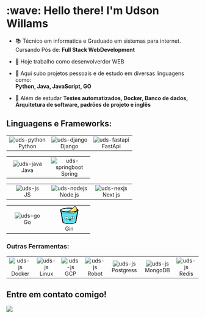 <h1 align="left" id="macropower-title">:wave: Hello there! I'm Udson Willams</h1>

- <p>📚 Técnico em informatica e Graduado em sistemas para internet. <br>Cursando Pós de: <b>Full Stack WebDevelopment</b></p>
- <p>🔭 Hoje trabalho como desenvolverdor WEB </p>
- <p>📖 Aqui subo projetos pessoais e de estudo em diversas linguagens como:  <br><b>Python, Java, JavaScript, GO</b></p>
- <p>🌱 Além de estudar <b>Testes automatizados, Docker, Banco de dados, Arquitetura de software, padrões de projeto e inglês</b></p>

## Linguagens e Frameworks:
<table>
  <tr>
    <td align="center" width="96">
        <img src="https://skillicons.dev/icons?i=python" width="48" height="48" alt="uds-python" />
      <br>Python
    </td>
    <td align="center" width="96">
        <img src="https://skillicons.dev/icons?i=django" width="48" height="48" alt="uds-django" />
      <br>Django
    </td>
    <td align="center" width="96">
        <img src="https://skillicons.dev/icons?i=fastapi" width="48" height="48" alt="uds-fastapi" />
      <br>FastApi
    </td>
  </tr>
</table>
<table>
  <tr>
    <td align="center" width="96">
        <img src="https://skillicons.dev/icons?i=java" width="48" height="48" alt="uds-java" />
      <br>Java
    </td>
    <td align="center" width="96">
        <img src="https://skillicons.dev/icons?i=spring" width="48" height="48" alt="uds-springboot" />
      <br>Spring
    </td>
    </tr>
</table>
<table>
  <tr>
    <td align="center" width="96">
        <img src="https://skillicons.dev/icons?i=js" width="48" height="48" alt="uds-js" />
      <br>JS
    </td>
    <td align="center" width="96">
        <img src="https://skillicons.dev/icons?i=nodejs" width="48" height="48" alt="uds-nodejs" />
      <br>Node js
    </td>
    <td align="center" width="96">
        <img src="https://skillicons.dev/icons?i=nextjs" width="48" height="48" alt="uds-nexjs" />
      <br>Next js
    </td>
    </tr>
</table>
<table>
      <td align="center" width="96">
        <img src="https://skillicons.dev/icons?i=go" width="48" height="48" alt="uds-go" />
      <br>Go
    </td>
  <td align="center" width="96">
        <img src="https://github.com/gin-gonic/logo/blob/master/color.svg" width="48" height="48" alt="uds-gogin" />
      <br>Gin
    </td>
</table>

### Outras Ferramentas:
<table>
  <tr>    
    <td align="center" width="96">
        <img src="https://skillicons.dev/icons?i=docker" width="48" height="48" alt="uds-js" />
      <br>Docker
    </td>
    <td align="center" width="96">
        <img src="https://skillicons.dev/icons?i=linux" width="48" height="48" alt="uds-js" />
      <br>Linux
    </td>
    <td align="center" width="96">
        <img src="https://skillicons.dev/icons?i=gcp" width="48" height="48" alt="uds-js" />
      <br>GCP
    </td>
    <td align="center" width="96">
        <img src="https://cdn.icon-icons.com/icons2/2148/PNG/512/robotframework_icon_132027.png" width="48" height="48" alt="uds-js" />
      <br>Robot
    </td>
    <td align="center" width="96">
        <img src="https://skillicons.dev/icons?i=postgres" width="48" height="48" alt="uds-js" />
      <br>Postgress
    </td>
    <td align="center" width="96">
        <img src="https://skillicons.dev/icons?i=mongo" width="48" height="48" alt="uds-js" />
      <br>MongoDB
    </td>
    <td align="center" width="96">
        <img src="https://skillicons.dev/icons?i=redis" width="48" height="48" alt="uds-js" />
      <br>Redis
    </td>
    </tr>
</table> 

  ## Entre em contato comigo!
  
 <div>
  <a target="_blank" href="https://www.linkedin.com/in/udsonwillams" target="blank"><img src="https://img.shields.io/badge/-LinkedIn-%230077B5?style=for-the-badge&logo=linkedin&logoColor=white"></a> 
  </div>
 
